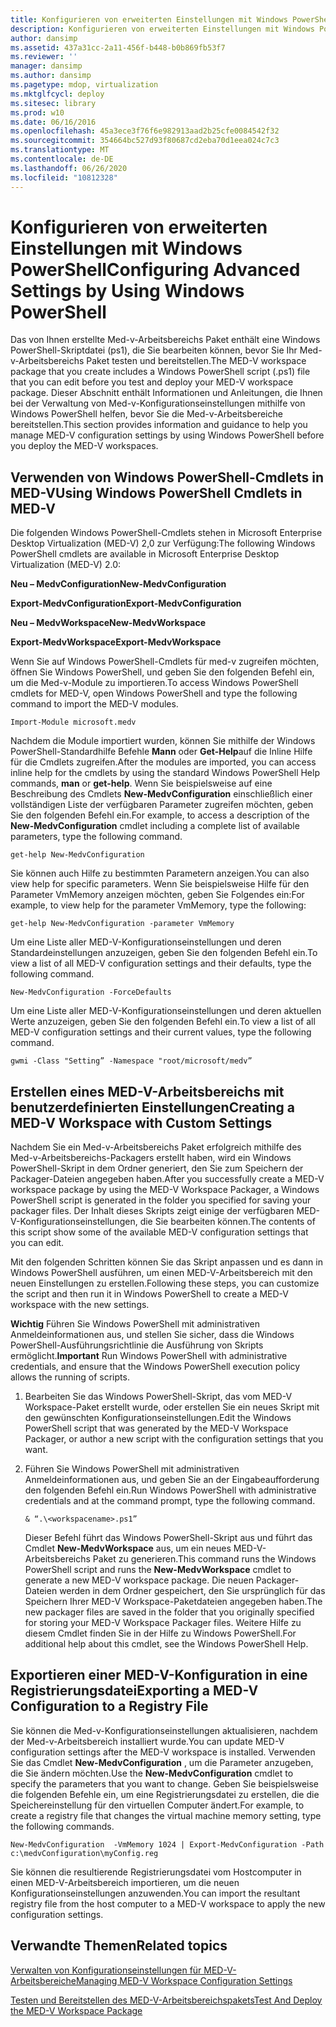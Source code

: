 ```yaml
---
title: Konfigurieren von erweiterten Einstellungen mit Windows PowerShell
description: Konfigurieren von erweiterten Einstellungen mit Windows PowerShell
author: dansimp
ms.assetid: 437a31cc-2a11-456f-b448-b0b869fb53f7
ms.reviewer: ''
manager: dansimp
ms.author: dansimp
ms.pagetype: mdop, virtualization
ms.mktglfcycl: deploy
ms.sitesec: library
ms.prod: w10
ms.date: 06/16/2016
ms.openlocfilehash: 45a3ece3f76f6e982913aad2b25cfe0084542f32
ms.sourcegitcommit: 354664bc527d93f80687cd2eba70d1eea024c7c3
ms.translationtype: MT
ms.contentlocale: de-DE
ms.lasthandoff: 06/26/2020
ms.locfileid: "10812328"
---
```

# <span data-ttu-id="759fc-103">Konfigurieren von erweiterten Einstellungen mit Windows PowerShell</span><span class="sxs-lookup"><span data-stu-id="759fc-103">Configuring Advanced Settings by Using Windows PowerShell</span></span>


<span data-ttu-id="759fc-104">Das von Ihnen erstellte Med-v-Arbeitsbereichs Paket enthält eine Windows PowerShell-Skriptdatei (ps1), die Sie bearbeiten können, bevor Sie Ihr Med-v-Arbeitsbereichs Paket testen und bereitstellen.</span><span class="sxs-lookup"><span data-stu-id="759fc-104">The MED-V workspace package that you create includes a Windows PowerShell script (.ps1) file that you can edit before you test and deploy your MED-V workspace package.</span></span> <span data-ttu-id="759fc-105">Dieser Abschnitt enthält Informationen und Anleitungen, die Ihnen bei der Verwaltung von Med-v-Konfigurationseinstellungen mithilfe von Windows PowerShell helfen, bevor Sie die Med-v-Arbeitsbereiche bereitstellen.</span><span class="sxs-lookup"><span data-stu-id="759fc-105">This section provides information and guidance to help you manage MED-V configuration settings by using Windows PowerShell before you deploy the MED-V workspaces.</span></span>

## <span data-ttu-id="759fc-106">Verwenden von Windows PowerShell-Cmdlets in MED-V</span><span class="sxs-lookup"><span data-stu-id="759fc-106">Using Windows PowerShell Cmdlets in MED-V</span></span>


<span data-ttu-id="759fc-107">Die folgenden Windows PowerShell-Cmdlets stehen in Microsoft Enterprise Desktop Virtualization (MED-V) 2,0 zur Verfügung:</span><span class="sxs-lookup"><span data-stu-id="759fc-107">The following Windows PowerShell cmdlets are available in Microsoft Enterprise Desktop Virtualization (MED-V) 2.0:</span></span>

**<span data-ttu-id="759fc-108">Neu – MedvConfiguration</span><span class="sxs-lookup"><span data-stu-id="759fc-108">New-MedvConfiguration</span></span>**

**<span data-ttu-id="759fc-109">Export-MedvConfiguration</span><span class="sxs-lookup"><span data-stu-id="759fc-109">Export-MedvConfiguration</span></span>**

**<span data-ttu-id="759fc-110">Neu – MedvWorkspace</span><span class="sxs-lookup"><span data-stu-id="759fc-110">New-MedvWorkspace</span></span>**

**<span data-ttu-id="759fc-111">Export-MedvWorkspace</span><span class="sxs-lookup"><span data-stu-id="759fc-111">Export-MedvWorkspace</span></span>**

<span data-ttu-id="759fc-112">Wenn Sie auf Windows PowerShell-Cmdlets für med-v zugreifen möchten, öffnen Sie Windows PowerShell, und geben Sie den folgenden Befehl ein, um die Med-v-Module zu importieren.</span><span class="sxs-lookup"><span data-stu-id="759fc-112">To access Windows PowerShell cmdlets for MED-V, open Windows PowerShell and type the following command to import the MED-V modules.</span></span>

``` syntax
Import-Module microsoft.medv
```

<span data-ttu-id="759fc-113">Nachdem die Module importiert wurden, können Sie mithilfe der Windows PowerShell-Standardhilfe Befehle **Mann** oder **Get-Help**auf die Inline Hilfe für die Cmdlets zugreifen.</span><span class="sxs-lookup"><span data-stu-id="759fc-113">After the modules are imported, you can access inline help for the cmdlets by using the standard Windows PowerShell Help commands, **man** or **get-help**.</span></span> <span data-ttu-id="759fc-114">Wenn Sie beispielsweise auf eine Beschreibung des Cmdlets **New-MedvConfiguration** einschließlich einer vollständigen Liste der verfügbaren Parameter zugreifen möchten, geben Sie den folgenden Befehl ein.</span><span class="sxs-lookup"><span data-stu-id="759fc-114">For example, to access a description of the **New-MedvConfiguration** cmdlet including a complete list of available parameters, type the following command.</span></span>

``` syntax
get-help New-MedvConfiguration
```

<span data-ttu-id="759fc-115">Sie können auch Hilfe zu bestimmten Parametern anzeigen.</span><span class="sxs-lookup"><span data-stu-id="759fc-115">You can also view help for specific parameters.</span></span> <span data-ttu-id="759fc-116">Wenn Sie beispielsweise Hilfe für den Parameter VmMemory anzeigen möchten, geben Sie Folgendes ein:</span><span class="sxs-lookup"><span data-stu-id="759fc-116">For example, to view help for the parameter VmMemory, type the following:</span></span>

``` syntax
get-help New-MedvConfiguration -parameter VmMemory
```

<span data-ttu-id="759fc-117">Um eine Liste aller MED-V-Konfigurationseinstellungen und deren Standardeinstellungen anzuzeigen, geben Sie den folgenden Befehl ein.</span><span class="sxs-lookup"><span data-stu-id="759fc-117">To view a list of all MED-V configuration settings and their defaults, type the following command.</span></span>

``` syntax
New-MedvConfiguration -ForceDefaults
```

<span data-ttu-id="759fc-118">Um eine Liste aller MED-V-Konfigurationseinstellungen und deren aktuellen Werte anzuzeigen, geben Sie den folgenden Befehl ein.</span><span class="sxs-lookup"><span data-stu-id="759fc-118">To view a list of all MED-V configuration settings and their current values, type the following command.</span></span>

``` syntax
gwmi -Class "Setting” -Namespace "root/microsoft/medv”
```

## <span data-ttu-id="759fc-119">Erstellen eines MED-V-Arbeitsbereichs mit benutzerdefinierten Einstellungen</span><span class="sxs-lookup"><span data-stu-id="759fc-119">Creating a MED-V Workspace with Custom Settings</span></span>


<span data-ttu-id="759fc-120">Nachdem Sie ein Med-v-Arbeitsbereichs Paket erfolgreich mithilfe des Med-v-Arbeitsbereichs-Packagers erstellt haben, wird ein Windows PowerShell-Skript in dem Ordner generiert, den Sie zum Speichern der Packager-Dateien angegeben haben.</span><span class="sxs-lookup"><span data-stu-id="759fc-120">After you successfully create a MED-V workspace package by using the MED-V Workspace Packager, a Windows PowerShell script is generated in the folder you specified for saving your packager files.</span></span> <span data-ttu-id="759fc-121">Der Inhalt dieses Skripts zeigt einige der verfügbaren MED-V-Konfigurationseinstellungen, die Sie bearbeiten können.</span><span class="sxs-lookup"><span data-stu-id="759fc-121">The contents of this script show some of the available MED-V configuration settings that you can edit.</span></span>

<span data-ttu-id="759fc-122">Mit den folgenden Schritten können Sie das Skript anpassen und es dann in Windows PowerShell ausführen, um einen MED-V-Arbeitsbereich mit den neuen Einstellungen zu erstellen.</span><span class="sxs-lookup"><span data-stu-id="759fc-122">Following these steps, you can customize the script and then run it in Windows PowerShell to create a MED-V workspace with the new settings.</span></span>

<span data-ttu-id="759fc-123">**Wichtig**  Führen Sie Windows PowerShell mit administrativen Anmeldeinformationen aus, und stellen Sie sicher, dass die Windows PowerShell-Ausführungsrichtlinie die Ausführung von Skripts ermöglicht.</span><span class="sxs-lookup"><span data-stu-id="759fc-123">**Important** Run Windows PowerShell with administrative credentials, and ensure that the Windows PowerShell execution policy allows the running of scripts.</span></span>

1.  <span data-ttu-id="759fc-124">Bearbeiten Sie das Windows PowerShell-Skript, das vom MED-V Workspace-Paket erstellt wurde, oder erstellen Sie ein neues Skript mit den gewünschten Konfigurationseinstellungen.</span><span class="sxs-lookup"><span data-stu-id="759fc-124">Edit the Windows PowerShell script that was generated by the MED-V Workspace Packager, or author a new script with the configuration settings that you want.</span></span>

2.  <span data-ttu-id="759fc-125">Führen Sie Windows PowerShell mit administrativen Anmeldeinformationen aus, und geben Sie an der Eingabeaufforderung den folgenden Befehl ein.</span><span class="sxs-lookup"><span data-stu-id="759fc-125">Run Windows PowerShell with administrative credentials and at the command prompt, type the following command.</span></span>

    ``` syntax
    & “.\<workspacename>.ps1”
    ```

    <span data-ttu-id="759fc-126">Dieser Befehl führt das Windows PowerShell-Skript aus und führt das Cmdlet **New-MedvWorkspace** aus, um ein neues MED-V-Arbeitsbereichs Paket zu generieren.</span><span class="sxs-lookup"><span data-stu-id="759fc-126">This command runs the Windows PowerShell script and runs the **New-MedvWorkspace** cmdlet to generate a new MED-V workspace package.</span></span> <span data-ttu-id="759fc-127">Die neuen Packager-Dateien werden in dem Ordner gespeichert, den Sie ursprünglich für das Speichern Ihrer MED-V Workspace-Paketdateien angegeben haben.</span><span class="sxs-lookup"><span data-stu-id="759fc-127">The new packager files are saved in the folder that you originally specified for storing your MED-V Workspace Packager files.</span></span> <span data-ttu-id="759fc-128">Weitere Hilfe zu diesem Cmdlet finden Sie in der Hilfe zu Windows PowerShell.</span><span class="sxs-lookup"><span data-stu-id="759fc-128">For additional help about this cmdlet, see the Windows PowerShell Help.</span></span>

 

## <span data-ttu-id="759fc-129">Exportieren einer MED-V-Konfiguration in eine Registrierungsdatei</span><span class="sxs-lookup"><span data-stu-id="759fc-129">Exporting a MED-V Configuration to a Registry File</span></span>


<span data-ttu-id="759fc-130">Sie können die Med-v-Konfigurationseinstellungen aktualisieren, nachdem der Med-v-Arbeitsbereich installiert wurde.</span><span class="sxs-lookup"><span data-stu-id="759fc-130">You can update MED-V configuration settings after the MED-V workspace is installed.</span></span> <span data-ttu-id="759fc-131">Verwenden Sie das Cmdlet **New-MedvConfiguration** , um die Parameter anzugeben, die Sie ändern möchten.</span><span class="sxs-lookup"><span data-stu-id="759fc-131">Use the **New-MedvConfiguration** cmdlet to specify the parameters that you want to change.</span></span> <span data-ttu-id="759fc-132">Geben Sie beispielsweise die folgenden Befehle ein, um eine Registrierungsdatei zu erstellen, die die Speichereinstellung für den virtuellen Computer ändert.</span><span class="sxs-lookup"><span data-stu-id="759fc-132">For example, to create a registry file that changes the virtual machine memory setting, type the following commands.</span></span>

``` syntax
New-MedvConfiguration  -VmMemory 1024 | Export-MedvConfiguration -Path c:\medvConfiguration\myConfig.reg
```

<span data-ttu-id="759fc-133">Sie können die resultierende Registrierungsdatei vom Hostcomputer in einen MED-V-Arbeitsbereich importieren, um die neuen Konfigurationseinstellungen anzuwenden.</span><span class="sxs-lookup"><span data-stu-id="759fc-133">You can import the resultant registry file from the host computer to a MED-V workspace to apply the new configuration settings.</span></span>

## <span data-ttu-id="759fc-134">Verwandte Themen</span><span class="sxs-lookup"><span data-stu-id="759fc-134">Related topics</span></span>


[<span data-ttu-id="759fc-135">Verwalten von Konfigurationseinstellungen für MED-V-Arbeitsbereiche</span><span class="sxs-lookup"><span data-stu-id="759fc-135">Managing MED-V Workspace Configuration Settings</span></span>](managing-med-v-workspace-configuration-settings.md)

[<span data-ttu-id="759fc-136">Testen und Bereitstellen des MED-V-Arbeitsbereichspakets</span><span class="sxs-lookup"><span data-stu-id="759fc-136">Test And Deploy the MED-V Workspace Package</span></span>](test-and-deploy-the-med-v-workspace-package.md)

 

 





